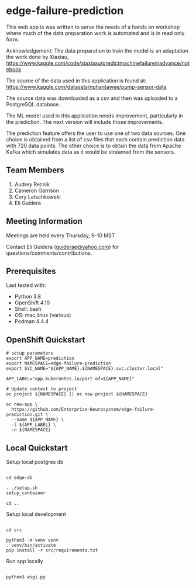 # edge-failure-prediction

This web app is was written to serve the needs of a hands on workshop where much of the data preparation work is automated and is in read only form.

Acknowledgement: The data preparation to train the model is an adaptation the work done by
Xiaxiau, <https://www.kaggle.com/code/xiaxiaxu/predictmachinefailureinadvance/notebook>

The source of the data used in this application is found at: <https://www.kaggle.com/datasets/nphantawee/pump-sensor-data>

The source data was downloaded as a csv and then was uploaded to a PostgreSQL database.

The ML model used in this application needs improvement, particularly in the prediction.  The next version will include those improvements.

The prediction feature offers the user to use one of two data sources.  One choice is obtained from a list of csv files that each contain prediction data with 720 data points.  The other choice is to obtain the data from Apache Kafka which simulates data as it would be streamed from the sensors.

## Team Members

1. Audrey Reznik
1. Cameron Garrison
1. Cory Latschkowski
1. Eli Guidera

## Meeting Information

Meetings are held every Thursday, 9-10 MST

Contact Eli Guidera (guiderae@yahoo.com) for questions/comments/contributions.

## Prerequisites

Last tested with:

- Python 3.8
- OpenShift 4.10
- Shell: bash
- OS: mac,linux (various)
- Podman 4.4.4

## OpenShift Quickstart

```
# setup parameters
export APP_NAME=prediction
export NAMESPACE=edge-failure-prediction
export SVC_NAME="${APP_NAME}.${NAMESPACE}.svc.cluster.local"

APP_LABEL="app.kubernetes.io/part-of=${APP_NAME}"
```

```
# Update context to project
oc project ${NAMESPACE} || oc new-project ${NAMESPACE}
```

```
oc new-app \
  https://github.com/Enterprise-Neurosystem/edge-failure-prediction.git \
  --name ${APP_NAME} \
  -l ${APP_LABEL} \
  -n ${NAMESPACE}
```

## Local Quickstart

Setup local postgres db

```

cd edge-db

. ./setup.sh
setup_container

cd ..

```

Setup local development

```

cd src

python3 -m venv venv
. venv/bin/activate
pip install -r src/requirements.txt

```

Run app locally

```

python3 wsgi.py
```
